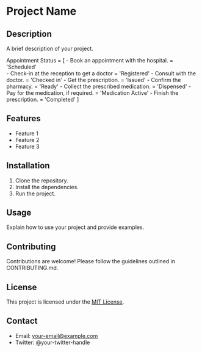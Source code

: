 # Project Name

## Description

A brief description of your project.

Appointment Status = [
    - Book an appointment with the hospital. = 'Scheduled'    
    - Check-in at the reception to get a doctor = 'Registered'
    - Consult with the doctor. = 'Checked in'
    - Get the prescription. = 'Issued'
    - Confirm the pharmacy. = 'Ready'
    - Collect the prescribed medication. = 'Dispensed'
    - Pay for the medication, if required. = 'Medication Active'
    - Finish the prescription. = 'Completed'
]

## Features

- Feature 1
- Feature 2
- Feature 3

## Installation

1. Clone the repository.
2. Install the dependencies.
3. Run the project.

## Usage

Explain how to use your project and provide examples.

## Contributing

Contributions are welcome! Please follow the guidelines outlined in CONTRIBUTING.md.

## License

This project is licensed under the [MIT License](LICENSE).

## Contact

- Email: your-email@example.com
- Twitter: @your-twitter-handle
